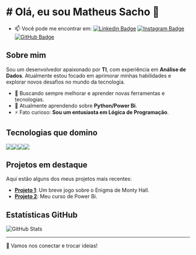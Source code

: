 # # Olá, eu sou Matheus Sacho 👋

- 📫 Você pode me encontrar em:
[![Linkedin Badge](https://img.shields.io/badge/-LinkedIn-0A66C2?style=flat&logo=linkedin&logoColor=white)](https://www.linkedin.com/in/matheus-sacho-73814b1a6/)
[![Instagram Badge](https://img.shields.io/badge/-Instagram-E4405F?style=flat&logo=Instagram&logoColor=white)](https://www.instagram.com/matheus_sacho)
[![GitHub Badge](https://img.shields.io/badge/-GitHub-181717?style=flat&logo=GitHub&logoColor=white)](https://github.com/MatheusSacho)

## Sobre mim

Sou um desenvolvedor apaixonado por **TI**, com experiência em **Análise de Dados**. Atualmente estou focado em aprimorar minhas habilidades e explorar novos desafios no mundo da tecnologia.

- 🚀 Buscando sempre melhorar e aprender novas ferramentas e tecnologias.
- 🌱 Atualmente aprendendo sobre **Python/Power Bi**.
- ⚡ Fato curioso: **Sou um entusiasta em Lógica de Programação**.

## Tecnologias que domino

<div style="display: flex; flex-wrap: wrap;">
  <img src="https://img.shields.io/badge/Python-3776AB?style=flat&logo=python&logoColor=white" />
  <img src="https://img.shields.io/badge/Power_BI-F2C811?style=flat&logo=powerbi&logoColor=white" />
  <img src="https://img.shields.io/badge/Excel-217346?style=flat&logo=microsoft-excel&logoColor=white" />
  <img src="https://img.shields.io/badge/Java-007396?style=flat&logo=java&logoColor=white" />
</div>

## Projetos em destaque

Aqui estão alguns dos meus projetos mais recentes:

- [**Projeto 1**](https://github.com/MatheusSacho/Jogo-Monty-Hall): Um breve jogo sobre o Enigma de Monty Hall.
- [**Projeto 2**](https://github.com/MatheusSacho/Curso-Power-BI): Meu curso de Power Bi.

## Estatísticas GitHub

![GitHub Stats](https://github-readme-stats.vercel.app/api?username=MatheusSacho&show_icons=true&count_private=true&hide=prs&theme=radical)

---

🔧 Vamos nos conectar e trocar ideias!

